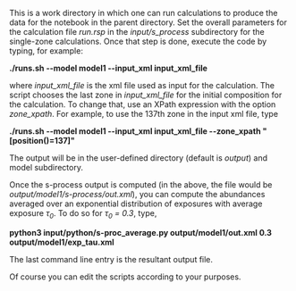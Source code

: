 This is a work directory in which one can run calculations to produce the
data for the notebook in the parent directory.
Set the overall parameters for the calculation
file *run.rsp* in the *input/s_process* subdirectory
for the single-zone calculations.  Once that step is done,
execute the code by typing, for example:

**./runs.sh --model model1 --input_xml input_xml_file**

where *input_xml_file* is the xml file used as input for the calculation.
The script chooses the last zone in *input_xml_file* for the initial composition
for the calculation.  To change that, use an XPath expression with the
option *zone_xpath*.  For example, to use the 137th zone in the
input xml file, type

**./runs.sh --model model1 --input_xml input_xml_file --zone_xpath "[position()=137]"**

The output will be in the user-defined directory (default is *output*)
and model subdirectory.

Once the s-process output is computed (in the above, the file would be
*output/model1/s-process/out.xml*), you can compute the abundances averaged
over an exponential distribution of exposures with average exposure
*&tau;<sub>0</sub>*.  To do so for *&tau;<sub>0</sub> = 0.3*, type,

**python3 input/python/s-proc_average.py output/model1/out.xml 0.3 output/model1/exp_tau.xml**

The last command line entry is the resultant output file.

Of course you can edit the scripts according to your purposes.

